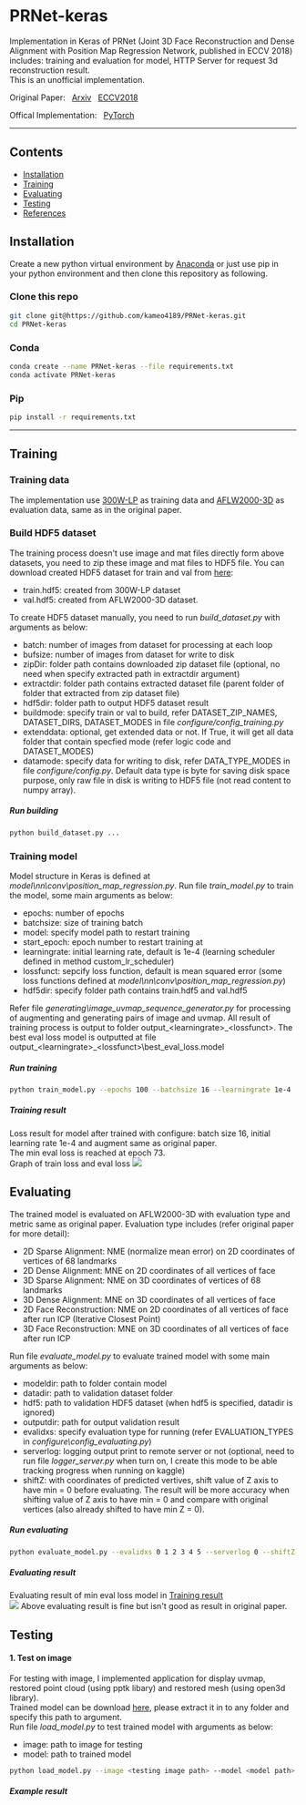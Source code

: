 # PRNet-keras
Implementation in Keras of PRNet (Joint 3D Face Reconstruction and Dense Alignment with Position Map Regression Network, published in ECCV 2018) includes: training and evaluation for model, HTTP Server for request 3d reconstruction result.  
This is an unofficial implementation.

Original Paper: &nbsp; [Arxiv](https://arxiv.org/abs/1803.07835) &nbsp; [ECCV2018](http://openaccess.thecvf.com/content_ECCV_2018/papers/Yao_Feng_Joint_3D_Face_ECCV_2018_paper.pdf)

Offical Implementation: &nbsp; [PyTorch](https://github.com/YadiraF/PRNet)

****

## Contents

* [Installation](#Installation)
* [Training](#Training)
* [Evaluating](#Evaluating)
* [Testing](#Testing)
* [References](#References)


## Installation

Create a new python virtual environment by [Anaconda](https://www.anaconda.com/) or just use pip in your python environment and then clone this repository as following.

### Clone this repo
```bash
git clone git@https://github.com/kameo4189/PRNet-keras.git
cd PRNet-keras
```

### Conda
```bash
conda create --name PRNet-keras --file requirements.txt
conda activate PRNet-keras
```

### Pip

```bash
pip install -r requirements.txt
```


****

## Training

### Training data
The implementation use [300W-LP](http://www.cbsr.ia.ac.cn/users/xiangyuzhu/projects/3DDFA/main.htm) as training data and [AFLW2000-3D](http://www.cbsr.ia.ac.cn/users/xiangyuzhu/projects/3DDFA/Database/AFLW2000-3D.zip) as evaluation data, same as in the original paper. 

### Build HDF5 dataset
The training process doesn't use image and mat files directly form above datasets, you need to zip these image and mat files to HDF5 file.
You can download created HDF5 dataset for train and val from [here](https://drive.google.com/drive/folders/11AsRtIo4fj7-9UneeAfHP3Mw0ZS4GrtK?usp=sharing):
* train.hdf5: created from 300W-LP dataset 
* val.hdf5: created from AFLW2000-3D dataset.  

To create HDF5 dataset manually, you need to run *build_dataset.py* with arguments as below:
* batch: number of images from dataset for processing at each loop
* bufsize: number of images from dataset for write to disk 
* zipDir: folder path contains downloaded zip dataset file (optional, no need when specify extracted path in extractdir argument)
* extractdir: folder path contains extracted dataset file (parent folder of folder that extracted from zip dataset file)
* hdf5dir: folder path to output HDF5 dataset result
* buildmode: specify train or val to build, refer DATASET_ZIP_NAMES, DATASET_DIRS, DATASET_MODES in file *configure/config_training.py*
* extenddata: optional, get extended data or not. If True, it will get all data folder that contain specfied mode (refer logic code and DATASET_MODES)
* datamode: specify data for writing to disk, refer DATA_TYPE_MODES in file *configure/config.py*. Default data type is byte for saving disk space purpose, only raw file in disk is writing to HDF5 file (not read content to numpy array).

##### Run building

```bash
python build_dataset.py ...
```

### Training model
Model structure in Keras is defined at *model\nn\conv\position_map_regression.py*.
Run file *train_model.py* to train the model, some main arguments as below:
* epochs: number of epochs
* batchsize: size of training batch
* model: specify model path to restart training
* start_epoch: epoch number to restart training at
* learningrate: initial learning rate, default is 1e-4 (learning scheduler defined in method custom_lr_scheduler)
* lossfunct: sepcify loss function, default is mean squared error (some loss functions defined at *model\nn\conv\position_map_regression.py*)
* hdf5dir: specify folder path contains train.hdf5 and val.hdf5

Refer file *generating\image_uvmap_sequence_generator.py* for processing of augmenting and generating pairs of image and uvmap.
All result of training process is output to folder output_\<learningrate\>\_\<lossfunct\>. The best eval loss model is outputted at file output_\<learningrate\>\_\<lossfunct\>\best_eval_loss.model

##### Run training

```bash
python train_model.py --epochs 100 --batchsize 16 --learningrate 1e-4 ...
```

##### Training result <a name="training_result"></a>
Loss result for model after trained with configure: batch size 16, initial learning rate 1e-4 and augment same as original paper.  
The min eval loss is reached at epoch 73.  
Graph of train loss and eval loss
<img src="evaluation_result/metrics_loss.png">

## Evaluating
The trained model is evaluated on AFLW2000-3D with evaluation type and metric same as original paper.
Evaluation type includes (refer original paper for more detail):
* 2D Sparse Alignment: NME (normalize mean error) on 2D coordinates of vertices of 68 landmarks
* 2D Dense Alignment: MNE on 2D coordinates of all vertices of face
* 3D Sparse Alignment: NME on 3D coordinates of vertices of 68 landmarks
* 3D Dense Alignment: MNE on 3D coordinates of all vertices of face
* 2D Face Reconstruction: NME on 2D coordinates of all vertices of face after run ICP (Iterative Closest Point)
* 3D Face Reconstruction: MNE on 3D coordinates of all vertices of face after run ICP

Run file *evaluate_model.py* to evaluate trained model with some main arguments as below:
* modeldir: path to folder contain model
* datadir: path to validation dataset folder
* hdf5: path to validation HDF5 dataset (when hdf5 is specified, datadir is ignored)
* outputdir: path for output validation result
* evalidxs: specify evaluation type for running (refer EVALUATION_TYPES in *configure\config_evaluating.py*)
* serverlog: logging output print to remote server or not (optional, need to run file *logger_server.py* when turn on, I create this mode to be able tracking progress when running on kaggle)
* shiftZ: with coordinates of predicted vertives, shift value of Z axis to have min = 0 before evaluating. The result will be more accuracy when shifting value of Z axis to have min = 0 and compare with original vertices (also already shifted to have min Z = 0).

##### Run evaluating

```bash
python evaluate_model.py --evalidxs 0 1 2 3 4 5 --serverlog 0 --shiftZ 1 ...
```

##### Evaluating result
Evaluating result of min eval loss model in [Training result](#training_result)  
<img src="evaluation_result/FACE_RESTORING_EVALUATION_CED.png">
Above evaluating result is fine but isn't good as result in original paper.

## Testing

#### 1. Test on image
For testing with image, I implemented application for display uvmap, restored point cloud (using pptk libary) and restored mesh (using open3d library).  
Trained model can be download [here](https://drive.google.com/file/d/11OrU4Pyk5LlfaQ_z7BkC2BzGKj2OSb9y/view?usp=sharing), please extract it in to any folder and specify this path to argument.  
Run file *load_model.py* to test trained model with arguments as below:
* image: path to image for testing
* model: path to trained model

```bash
python load_model.py --image <testing image path> --model <model path>
```
  
##### Example result

